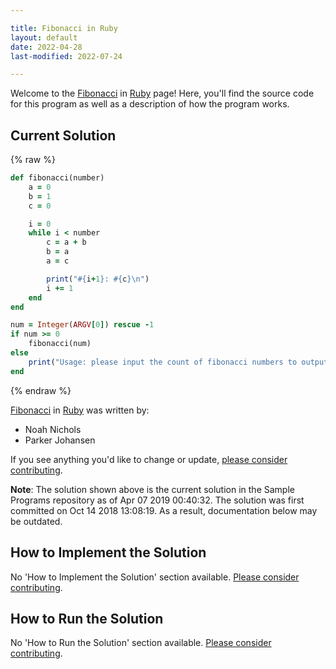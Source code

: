 ```yaml
---

title: Fibonacci in Ruby
layout: default
date: 2022-04-28
last-modified: 2022-07-24

---
```


Welcome to the [Fibonacci](https://sampleprograms.io/projects/fibonacci) in [Ruby](https://sampleprograms.io/languages/ruby) page! Here, you'll find the source code for this program as well as a description of how the program works.

## Current Solution

{% raw %}

```ruby
def fibonacci(number)
    a = 0
    b = 1
    c = 0

    i = 0
    while i < number
        c = a + b
        b = a
        a = c

        print("#{i+1}: #{c}\n")
        i += 1
    end
end

num = Integer(ARGV[0]) rescue -1
if num >= 0
    fibonacci(num)
else
    print("Usage: please input the count of fibonacci numbers to output")
end
```

{% endraw %}

[Fibonacci](https://sampleprograms.io/projects/fibonacci) in [Ruby](https://sampleprograms.io/languages/ruby) was written by:

- Noah Nichols
- Parker Johansen

If you see anything you'd like to change or update, [please consider contributing](https://github.com/TheRenegadeCoder/sample-programs).

**Note**: The solution shown above is the current solution in the Sample Programs repository as of Apr 07 2019 00:40:32. The solution was first committed on Oct 14 2018 13:08:19. As a result, documentation below may be outdated.

## How to Implement the Solution

No 'How to Implement the Solution' section available. [Please consider contributing](https://github.com/TheRenegadeCoder/sample-programs-website).

## How to Run the Solution

No 'How to Run the Solution' section available. [Please consider contributing](https://github.com/TheRenegadeCoder/sample-programs-website).
